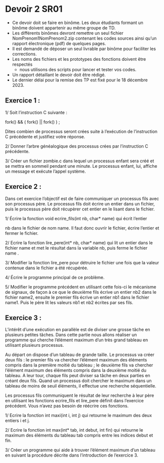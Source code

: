 
# Devoir 2 SR01 

- Ce devoir doit se faire en binôme. Les deux étudiants formant un binôme doivent appartenir au même groupe de TD.  
- Les  différents  binômes  devront  remettre  un  seul  fichier NomPrenom1NomPrenom2.zip contenant les codes sources ainsi qu’un rapport électronique (pdf) de quelques pages.  
- Il est demandé de déposer un seul livrable par binôme pour faciliter les corrections. 
- Les noms des fichiers et les prototypes des fonctions doivent être respectés 
  - nous utilisons des scripts pour lancer et tester vos codes.  
- Un rapport détaillant le devoir doit être rédigé. 
- Le dernier délai pour la remise des TP est fixé pour le 18 décembre 2023. 

## Exercice 1 : 

1/ Soit l’instruction C suivante :   

fork() && ( fork() || fork() ) ;  

Dites combien de processus seront crées suite à l’exécution de l’instruction C précédente et justifiez votre réponse.  

2/ Donner l’arbre généalogique des processus crées par l’instruction C précédente.  

3/ Créer un fichier zombie.c dans lequel un processus enfant sera créé et se mettra en sommeil pendant une minute. Le processus enfant, lui, affiche un message et exécute l’appel système.  

## Exercice 2 : 

Dans cet exercice l’objectif est de faire communiquer un processus fils avec son processus père. Le processus fils doit écrire un entier dans un fichier, puis le processus père doit récupèrer cet entier en le lisant dans le fichier.   

1/ Écrire la fonction void ecrire\_fils(int nb, char\* name) qui écrit l’entier  

nb dans le fichier de nom name. Il faut donc ouvrir le fichier, écrire l’entier et fermer le fichier.   

2/ Ecrire la fonction lire\_pere(int\* nb, char\* name) qui lit un entier dans le  fichier name et met le résultat dans la variable nb, puis ferme le fichier name .   

3/ Modifier la fonction lire\_pere pour détruire le fichier une fois que la valeur contenue dans le fichier a été récupérée.   

4/ Écrire le programme principal de ce problème.  

5/ Modifier le programme précédent en utilisant cette fois-ci le mécanisme de signaux, de façon à ce que le deuxième fils écrive un entier nb2 dans le fichier name2, ensuite le premier fils écrive un entier nb1 dans le fichier name1. Puis le père lit les valeurs nb1 et nb2 écrites par ses fils. 

## Exercice 3 : 

L’intérêt d’une exécution en parallèle est de diviser une grosse tâche en plusieurs petites tâches. Dans cette partie nous allons réaliser un programme qui cherche l’élément maximum d’un très grand tableau en utilisant plusieurs processus.   

Au départ on dispose d’un tableau de grande taille. Le processus va créer deux fils : le premier fils va chercher l’élément maximum des éléments compris dans la première moitié du tableau ; le deuxième fils va chercher l’élément maximum des éléments compris dans la deuxième moitié du tableau. A leur tour, chaque fils peut diviser sa tâche en deux parties en créant deux fils. Quand un processus doit chercher le maximum dans un tableau de moins de seuil éléments, il effectue une recherche séquentielle.   

Les processus fils communiquent le résultat de leur recherche à leur père en utilisant les fonctions ecrire\_fils et lire\_pere définit dans l’exercice précédent. Vous n’avez pas besoin de réécrire ces fonctions.   

1/ Ecrire la fonction int maxi(int i, int j) qui retourne le maximum des deux entiers i et j.   

2/ Ecrire la fonction int max(int\* tab, int debut, int fin) qui retourne le maximum des éléments du tableau tab compris entre les indices debut et fin.   

3/ Créer un programme qui aide à trouver l’élément maximum d’un tableau en suivant la procédure décrite dans l’introduction de l’exercice 3.   

